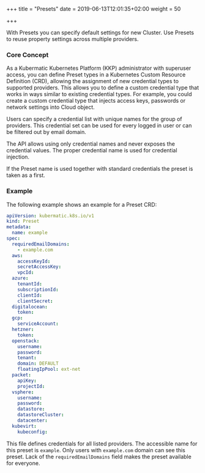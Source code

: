 +++
title = "Presets"
date = 2019-06-13T12:01:35+02:00
weight = 50

+++

With Presets you can specify default settings for new Cluster. Use Presets to reuse property settings across multiple providers.

### Core Concept

As a Kubermatic Kubernetes Platform (KKP) administrator with superuser access, you can define Preset types in a Kubernetes Custom Resource Definition (CRD),
allowing the assignment of new credential types to supported providers. This allows you to define a custom credential type
that works in ways similar to existing credential types. For example, you could create a custom credential type that injects
access keys, passwords or network settings into Cloud object.

Users can specify a credential list with unique names for the group of providers. This credential set can be used for every
logged in user or can be filtered out by email domain.

The API allows using only credential names and never exposes the credential values.
The proper credential name is used for credential injection.

If the Preset name is used together with standard credentials the preset is taken as a first.

### Example

The following example shows an example for a Preset CRD:

```yaml
apiVersion: kubermatic.k8s.io/v1
kind: Preset
metadata:
  name: example
spec:
  requiredEmailDomains:
    - example.com
  aws:
    accessKeyId:
    secretAccessKey:
    vpcId:
  azure:
    tenantId:
    subscriptionId:
    clientId:
    clientSecret:
  digitalocean:
    token:
  gcp:
    serviceAccount:
  hetzner:
    token:
  openstack:
    username:
    password:
    tenant:
    domain: DEFAULT
    floatingIpPool: ext-net
  packet:
    apiKey:
    projectId:
  vsphere:
    username:
    password:
    datastore:
    datastoreCluster:
    datacenter:
  kubevirt:
    kubeconfig:
```

This file defines credentials for all listed providers. The accessible name for this preset is `example`. Only users with
`example.com` domain can see this preset. Lack of the `requiredEmailDomains` field makes the preset available for everyone.
